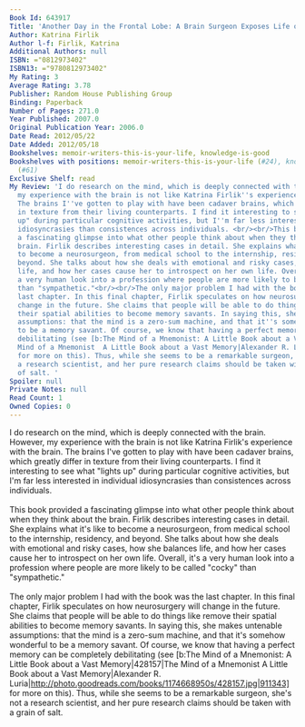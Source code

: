```yaml
---
Book Id: 643917
Title: 'Another Day in the Frontal Lobe: A Brain Surgeon Exposes Life on the Inside'
Author: Katrina Firlik
Author l-f: Firlik, Katrina
Additional Authors: null
ISBN: ="0812973402"
ISBN13: ="9780812973402"
My Rating: 3
Average Rating: 3.78
Publisher: Random House Publishing Group
Binding: Paperback
Number of Pages: 271.0
Year Published: 2007.0
Original Publication Year: 2006.0
Date Read: 2012/05/22
Date Added: 2012/05/18
Bookshelves: memoir-writers-this-is-your-life, knowledge-is-good
Bookshelves with positions: memoir-writers-this-is-your-life (#24), knowledge-is-good
  (#61)
Exclusive Shelf: read
My Review: 'I do research on the mind, which is deeply connected with the brain. However,
  my experience with the brain is not like Katrina Firlik''s experience with the brain.
  The brains I''ve gotten to play with have been cadaver brains, which greatly differ
  in texture from their living counterparts. I find it interesting to see what "lights
  up" during particular cognitive activities, but I''m far less interested in individual
  idiosyncrasies than consistences across individuals. <br/><br/>This book provided
  a fascinating glimpse into what other people think about when they think about the
  brain. Firlik describes interesting cases in detail. She explains what it''s like
  to become a neurosurgeon, from medical school to the internship, residency, and
  beyond. She talks about how she deals with emotional and risky cases, how she balances
  life, and how her cases cause her to introspect on her own life. Overall, it''s
  a very human look into a profession where people are more likely to be called "cocky"
  than "sympathetic."<br/><br/>The only major problem I had with the book was the
  last chapter. In this final chapter, Firlik speculates on how neurosurgery will
  change in the future. She claims that people will be able to do things like remove
  their spatial abilities to become memory savants. In saying this, she makes untenable
  assumptions: that the mind is a zero-sum machine, and that it''s somehow wonderful
  to be a memory savant. Of course, we know that having a perfect memory can be completely
  debilitating (see [b:The Mind of a Mnemonist: A Little Book about a Vast Memory|428157|The
  Mind of a Mnemonist  A Little Book about a Vast Memory|Alexander R. Luria|http://photo.goodreads.com/books/1174668950s/428157.jpg|911343]
  for more on this). Thus, while she seems to be a remarkable surgeon, she''s not
  a research scientist, and her pure research claims should be taken with a grain
  of salt. '
Spoiler: null
Private Notes: null
Read Count: 1
Owned Copies: 0
---
```


I do research on the mind, which is deeply connected with the brain. However, my experience with the brain is not like Katrina Firlik's experience with the brain. The brains I've gotten to play with have been cadaver brains, which greatly differ in texture from their living counterparts. I find it interesting to see what "lights up" during particular cognitive activities, but I'm far less interested in individual idiosyncrasies than consistences across individuals. <br/><br/>This book provided a fascinating glimpse into what other people think about when they think about the brain. Firlik describes interesting cases in detail. She explains what it's like to become a neurosurgeon, from medical school to the internship, residency, and beyond. She talks about how she deals with emotional and risky cases, how she balances life, and how her cases cause her to introspect on her own life. Overall, it's a very human look into a profession where people are more likely to be called "cocky" than "sympathetic."<br/><br/>The only major problem I had with the book was the last chapter. In this final chapter, Firlik speculates on how neurosurgery will change in the future. She claims that people will be able to do things like remove their spatial abilities to become memory savants. In saying this, she makes untenable assumptions: that the mind is a zero-sum machine, and that it's somehow wonderful to be a memory savant. Of course, we know that having a perfect memory can be completely debilitating (see [b:The Mind of a Mnemonist: A Little Book about a Vast Memory|428157|The Mind of a Mnemonist  A Little Book about a Vast Memory|Alexander R. Luria|http://photo.goodreads.com/books/1174668950s/428157.jpg|911343] for more on this). Thus, while she seems to be a remarkable surgeon, she's not a research scientist, and her pure research claims should be taken with a grain of salt. 